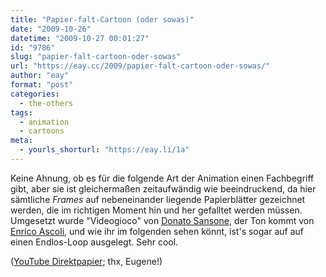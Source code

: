 ```yaml
---
title: "Papier-falt-Cartoon (oder sowas)"
date: "2009-10-26"
datetime: "2009-10-27 00:01:27"
id: "9786"
slug: "papier-falt-cartoon-oder-sowas"
url: "https://eay.cc/2009/papier-falt-cartoon-oder-sowas/"
author: "eay"
format: "post"
categories:
  - the-others
tags:
  - animation
  - cartoons
meta:
  - yourls_shorturl: "https://eay.li/1a"
---
```


Keine Ahnung, ob es für die folgende Art der Animation einen Fachbegriff gibt, aber sie ist gleichermaßen zeitaufwändig wie beeindruckend, da hier sämtliche _Frames_ auf nebeneinander liegende Papierblätter gezeichnet werden, die im richtigen Moment hin und her gefalltet werden müssen. Umgesetzt wurde "Videogioco" von [Donato Sansone](http://www.myspace.com/milkyeyes), der Ton kommt von [Enrico Ascoli](http://www.enricoascoli.com/), und wie ihr im folgenden sehen könnt, ist's sogar auf auf einen Endlos-Loop ausgelegt. Sehr cool.

 ([YouTube Direktpapier](http://www.youtube.com/watch?v=1iIOmubk5sA); thx, Eugene!)
